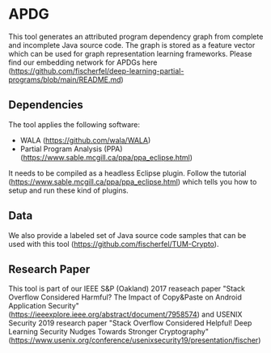 # APDG
This tool generates an attributed program dependency graph from complete and incomplete Java source code. The graph is stored as a feature vector which can be used for graph representation learning frameworks. Please find our embedding network for APDGs here (https://github.com/fischerfel/deep-learning-partial-programs/blob/main/README.md)

## Dependencies

The tool applies the following software:

- WALA (https://github.com/wala/WALA)
- Partial Program Analysis (PPA) (https://www.sable.mcgill.ca/ppa/ppa_eclipse.html)

It needs to be compiled as a headless Eclipse plugin. Follow the tutorial (https://www.sable.mcgill.ca/ppa/ppa_eclipse.html) which tells you how to setup and run these kind of plugins.

## Data
We also provide a labeled set of Java source code samples that can be used with this tool (https://github.com/fischerfel/TUM-Crypto).

## Research Paper

This tool is part of our IEEE S&P (Oakland) 2017 reaseach paper "Stack Overflow Considered Harmful? The Impact of Copy&Paste on Android Application Security" (https://ieeexplore.ieee.org/abstract/document/7958574) and USENIX Security 2019 research paper "Stack Overflow Considered Helpful! Deep Learning Security Nudges Towards Stronger Cryptography" (https://www.usenix.org/conference/usenixsecurity19/presentation/fischer)
